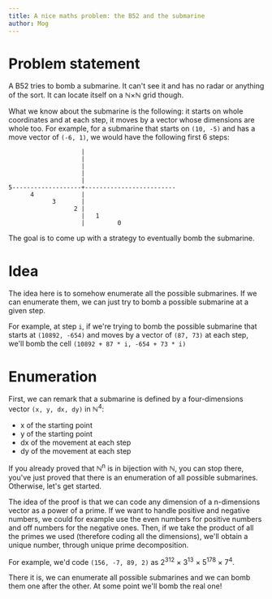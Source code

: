 ```yaml
---
title: A nice maths problem: the B52 and the submarine
author: Mog
---
```


Problem statement
=================

A B52 tries to bomb a submarine. It can't see it and has no radar or
anything of the sort. It can locate itself on a ℕ×ℕ grid though.

What we know about the submarine is the following: it starts on whole
coordinates and at each step, it moves by a vector whose dimensions
are whole too. For example, for a submarine that starts on `(10, -5)`
and has a move vector of `(-6, 1)`, we would have the following first
6 steps:

                        |
                        |
                        |
                        |
                        |
    5-------------------+-------------------------
          4             |
                3       |
                      2 |
                        |   1
                        |         0
The goal is to come up with a strategy to eventually bomb the
submarine.

Idea
====

The idea here is to somehow enumerate all the possible submarines. If
we can enumerate them, we can just try to bomb a possible submarine at
a given step.

For example, at step `i`, if we're trying to bomb the possible
submarine that starts at `(10892, -654)` and moves by a vector of
`(87, 73)` at each step, we'll bomb the cell `(10892 + 87 * i, -654 +
73 * i)`

Enumeration
===========

First, we can remark that a submarine is defined by a four-dimensions
vector `(x, y, dx, dy)` in ℕ<sup>4</sup>:

- x of the starting point
- y of the starting point
- dx of the movement at each step
- dy of the movement at each step

If you already proved that ℕ<sup>n</sup> is in bijection with ℕ, you
can stop there, you've just proved that there is an enumeration of all
possible submarines. Otherwise, let's get started.

The idea of the proof is that we can code any dimension of a
n-dimensions vector as a power of a prime. If we want to handle
positive and negative numbers, we could for example use the even
numbers for positive numbers and off numbers for the negative
ones. Then, if we take the product of all the primes we used
(therefore coding all the dimensions), we'll obtain a unique number,
through unique prime decomposition.

For example, we'd code `(156, -7, 89, 2)` as 2<sup>312</sup> ×
3<sup>13</sup> × 5<sup>178</sup> × 7<sup>4</sup>.

There it is, we can enumerate all possible submarines and we can bomb
them one after the other. At some point we'll bomb the real one!